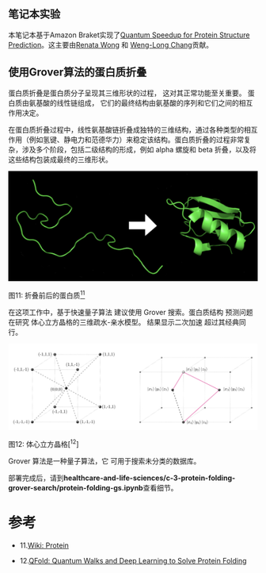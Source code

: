 ## 笔记本实验

本笔记本基于Amazon Braket实现了[Quantum Speedup for Protein Structure Prediction](https://ieeexplore.ieee.org/document/9374469)。这主要由[Renata Wong](https://scholar.google.com/citations?user=XVFoBw4AAAAJ&hl=en) 和 [Weng-Long Chang](https://ieeexplore.ieee.org/author/37273919400)贡献。

## 使用Grover算法的蛋白质折叠

蛋白质折叠是蛋白质分子呈现其三维形状的过程，
这对其正常功能至关重要。
蛋白质由氨基酸的线性链组成，
它们的最终结构由氨基酸的序列和它们之间的相互作用决定。

在蛋白质折叠过程中，线性氨基酸链折叠成独特的三维结构，通过各种类型的相互作用（例如氢键、静电力和范德华力）来稳定该结构。蛋白质折叠的过程非常复杂，涉及多个阶段，包括二级结构的形成，例如 alpha 螺旋和 beta 折叠，以及将这些结构包装成最终的三维形状。

![Protein](../../images/protein-folding.png)

图11: 折叠前后的蛋白质[<sup>11</sup>](#wiki-protein)

在这项工作中，基于快速量子算法
建议使用 Grover 搜索。蛋白质结构
预测问题在研究
体心立方晶格的三维疏水-亲水模型。
结果显示二次加速
超过其经典同行。

![bcc](../../images/bcc.png)

图12: 体心立方晶格[<sup>12</sup>]

Grover 算法是一种量子算法，它
可用于搜索未分类的数据库。

部署完成后，请到**healthcare-and-life-sciences/c-3-protein-folding-grover-search/protein-folding-gs.ipynb**查看细节。

# 参考
<div id='wiki-protein'></div>

- 11.[Wiki: Protein](https://en.wikipedia.org/wiki/Protein_folding)

- 12.[QFold: Quantum Walks and Deep Learning to Solve Protein Folding](https://iopscience.iop.org/article/10.1088/2058-9565/ac4f2f)